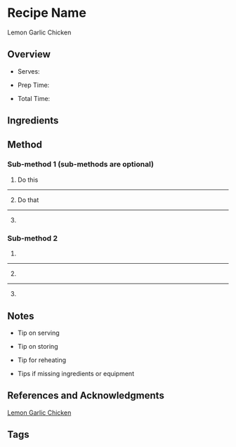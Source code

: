 # Recipe Name

Lemon Garlic Chicken

## Overview

- Serves:

- Prep Time:

- Total Time:

## Ingredients



## Method

### Sub-method 1 (sub-methods are optional)

1. Do this
---
2. Do that
---
3.

### Sub-method 2

1.
---
2.
---
3.

## Notes

- Tip on serving

- Tip on storing

- Tip for reheating

- Tips if missing ingredients or equipment

## References and Acknowledgments

[Lemon Garlic Chicken](https://www.reddit.com/r/HealthyFood/comments/fm0cif/lemon_garlic_chicken_with_a_salad_drizzled_with/)

## Tags


